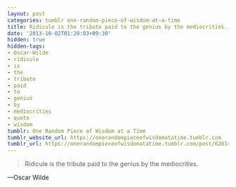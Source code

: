 ```yaml
---
layout: post
categories: tumblr one-random-piece-of-wisdom-at-a-time
title: Ridicule is the tribute paid to the genius by the mediocrities.
date: '2013-10-02T01:20:03+09:30'
hidden: true
hidden-tags:
- Oscar-Wilde
- ridicule
- is
- the
- tribute
- paid
- to
- genius
- by
- mediocrities
- quote
- wisdom
tumblr: One Random Piece of Wisdom at a Time
tumblr_website_url: https://onerandompieceofwisdomatatime.tumblr.com
tumblr_url: https://onerandompieceofwisdomatatime.tumblr.com/post/62814981638/ridicule-is-the-tribute-paid-to-the-genius-by-the
---
```

> Ridicule is the tribute paid to the genius by the mediocrities.

—Oscar Wilde
